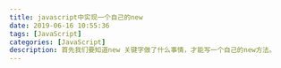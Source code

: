 ```yaml
---
title: javascript中实现一个自己的new
date: 2019-06-16 10:55:36
tags: [JavaScript]
categories: [JavaScript]
description: 首先我们要知道new 关键字做了什么事情，才能写一个自己的new方法。
---
```

